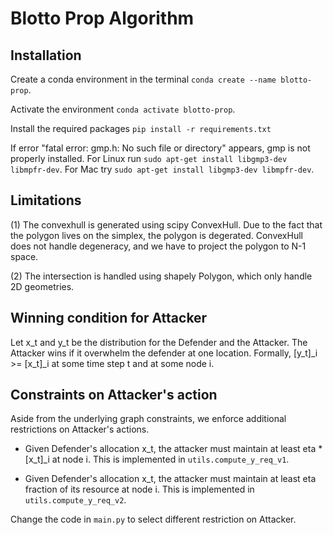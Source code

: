 # Blotto Prop Algorithm
## Installation
Create a conda environment in the terminal 
``conda create --name blotto-prop``.

Activate the environment 
``conda activate blotto-prop``.

Install the required packages
``pip install -r requirements.txt``

If error "fatal error: gmp.h: No such file or directory" appears, gmp is not properly installed. 
For Linux run `sudo apt-get install libgmp3-dev libmpfr-dev`. 
For Mac try `sudo apt-get install libgmp3-dev libmpfr-dev`.



## Limitations
(1) The convexhull is generated using scipy ConvexHull. 
Due to the fact that the polygon lives on the simplex, the polygon is degerated. 
ConvexHull does not handle degeneracy, and we have to project the polygon to N-1 space. 

(2) The intersection is handled using shapely Polygon, which only handle 2D geometries.


## Winning condition for Attacker
Let x_t and y_t be the distribution for the Defender and the Attacker.
The Attacker wins if it overwhelm the defender at one location. Formally,  [y_t]_i >= [x_t]_i at some time step t and at some node i.


## Constraints on Attacker's action
Aside from the underlying graph constraints, we enforce additional restrictions on Attacker's actions.
* Given Defender's allocation x_t, the attacker must maintain at least eta * [x_t]_i
 at node i. This is implemented in ```utils.compute_y_req_v1```.

* Given Defender's allocation x_t, the attacker must maintain at least eta fraction of its resource at node i. 
  This is implemented in ```utils.compute_y_req_v2```.
  
Change the code in ```main.py``` to select different restriction on Attacker.